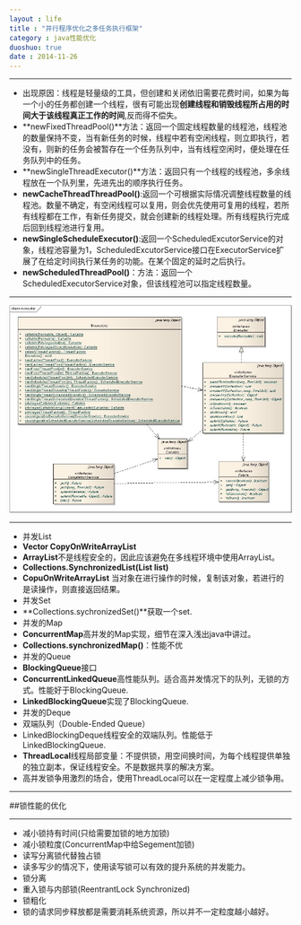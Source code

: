 ```yaml
---
layout : life
title : "并行程序优化之多任务执行框架"
category : java性能优化
duoshuo: true
date : 2014-11-26
---
```


----------------

* 出现原因：线程是轻量级的工具，但创建和关闭依旧需要花费时间，如果为每一个小的任务都创建一个线程，很有可能出现**创建线程和销毁线程所占用的时间大于该线程真正工作的时间**,反而得不偿失。
* **newFixedThreadPool()**方法：返回一个固定线程数量的线程池，线程池的数量保持不变，当有新任务的时候，线程中若有空闲线程，则立即执行，若没有，则新的任务会被暂存在一个任务队列中，当有线程空闲时，便处理在任务队列中的任务。
* **newSingleThreadExecutor()**方法：返回只有一个线程的线程池，多余线程放在一个队列里，先进先出的顺序执行任务。
* **newCacheThreadThreadPool()**:返回一个可根据实际情况调整线程数量的线程池。数量不确定，有空闲线程可以复用，则会优先使用可复用的线程，若所有线程都在工作，有新任务提交，就会创建新的线程处理。所有线程执行完成后回到线程池进行复用。
* **newSingleScheduleExecutor()**:返回一个ScheduledExcutorService的对象，线程池容量为1，ScheduledExcutorService接口在ExecutorService扩展了在给定时间执行某任务的功能。在某个固定的延时之后执行。
* **newScheduledThreadPool()**：方法：返回一个ScheduledExecutorService对象，但该线程池可以指定线程数量。

----------------

![onepiece](/life/picture/executor.jpg)

------------------

* 并发List
 * **Vector CopyOnWriteArrayList**
 * **ArrayList**不是线程安全的，因此应该避免在多线程环境中使用ArrayList。
 * **Collections.SynchronizedList(List list)**
 * **CopuOnWriteArrayList** 当对象在进行操作的时候，复制该对象，若进行的是读操作，则直接返回结果。
* 并发Set
 * **Collections.sychronizedSet()**获取一个set.
* 并发的Map
 * **ConcurrentMap**高并发的Map实现，细节在深入浅出java中讲过。
 * **Collections.synchronizedMap()**：性能不优
* 并发的Queue
 * **BlockingQueue**接口
 * **ConcurrentLinkedQueue**高性能队列。适合高并发情况下的队列，无锁的方式。性能好于BlockingQueue.
 * **LinkedBlockingQueue**实现了BlockingQueue.
* 并发的Deque
 * 双端队列（Double-Ended Queue）
 * LinkedBlockingDeque线程安全的双端队列。性能低于LinkedBlockingQueue.
* **ThreadLocal**线程局部变量：不提供锁，用空间换时间，为每个线程提供单独的独立副本，保证线程安全。不是数据共享的解决方案。
 * 高并发锁争用激烈的场合，使用ThreadLocal可以在一定程度上减少锁争用。
 
-------------------

##锁性能的优化

-----------------

* 减小锁持有时间(只给需要加锁的地方加锁)
* 减小锁粒度(ConcurrentMap中给Segement加锁)
* 读写分离锁代替独占锁
 * 读多写少的情况下，使用读写锁可以有效的提升系统的并发能力。
* 锁分离
* 重入锁与内部锁(ReentrantLock Synchronized)
* 锁粗化
 * 锁的请求同步释放都是需要消耗系统资源，所以并不一定粒度越小越好。

